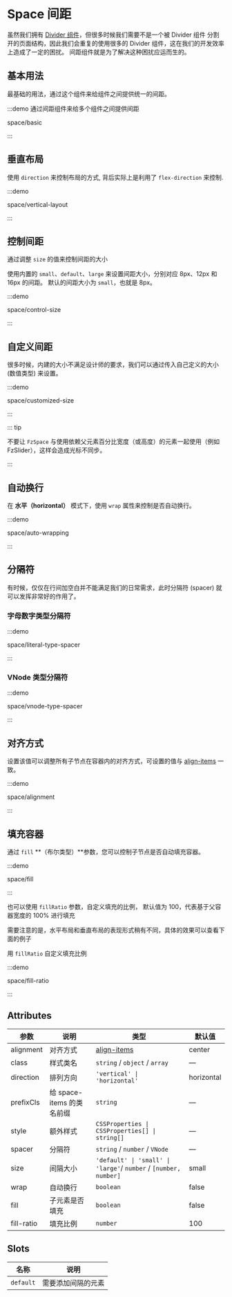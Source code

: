 # Space 间距

虽然我们拥有 [Divider 组件](https://fangzhioo.github.io/fz-design/components/divider.html)，但很多时候我们需要不是一个被 Divider 组件 分割开的页面结构，因此我们会重复的使用很多的 Divider 组件，这在我们的开发效率上造成了一定的困扰。 间距组件就是为了解决这种困扰应运而生的。

## 基本用法

最基础的用法，通过这个组件来给组件之间提供统一的间距。

:::demo 通过间距组件来给多个组件之间提供间距

space/basic

:::

## 垂直布局

使用 `direction` 来控制布局的方式, 背后实际上是利用了 `flex-direction` 来控制.

:::demo

space/vertical-layout

:::

## 控制间距

通过调整 `size` 的值来控制间距的大小

使用内置的 `small`、`default`、`large` 来设置间距大小，分别对应 8px、12px 和 16px 的间距。 默认的间距大小为 `small`，也就是 8px。

:::demo

space/control-size

:::

## 自定义间距

很多时候，内建的大小不满足设计师的要求，我们可以通过传入自己定义的大小 (数值类型) 来设置。

:::demo

space/customized-size

:::

::: tip

不要让 `FzSpace` 与使用依赖父元素百分比宽度（或高度）的元素一起使用（例如 FzSlider），这样会造成光标不同步。

:::

## 自动换行

在 **水平（horizontal）** 模式下，使用 `wrap` 属性来控制是否自动换行。

:::demo

space/auto-wrapping

:::

## 分隔符

有时候，仅仅在行间加空白并不能满足我们的日常需求，此时分隔符 (spacer) 就可以发挥非常好的作用了。

### 字母数字类型分隔符

:::demo

space/literal-type-spacer

:::

### VNode 类型分隔符

:::demo

space/vnode-type-spacer

:::

## 对齐方式

设置该值可以调整所有子节点在容器内的对齐方式，可设置的值与 [align-items](https://developer.mozilla.org/en-US/docs/Web/CSS/align-items) 一致。

:::demo

space/alignment

:::

## 填充容器

通过 `fill` **（布尔类型）**参数，您可以控制子节点是否自动填充容器。

:::demo

space/fill

:::

也可以使用 `fillRatio` 参数，自定义填充的比例， 默认值为 100，代表基于父容器宽度的 100% 进行填充

需要注意的是，水平布局和垂直布局的表现形式稍有不同，具体的效果可以查看下面的例子

用 `fillRatio` 自定义填充比例

:::demo

space/fill-ratio

:::

## Attributes

| 参数       | 说明                      | 类型                                                                        | 默认值     |
| ---------- | ------------------------- | --------------------------------------------------------------------------- | ---------- | 
| alignment  | 对齐方式                  | [align-items](https://developer.mozilla.org/en-US/docs/Web/CSS/align-items) | center       |
| class      | 样式类名                  | `string` / `object` / `array`                                               | —            |
| direction  | 排列方向                  | `'vertical' \| 'horizontal'`                                                | horizontal   |
| prefixCls  | 给 space-items 的类名前缀 | `string`                                                                    | —            |
| style      | 额外样式                  | `CSSProperties \| CSSProperties[] \| string[]`                              | —            |
| spacer     | 分隔符                    | `string` / `number` / `VNode`                                               | —            |
| size       | 间隔大小                  | `'default' \| 'small' \| 'large'`/ `number` / `[number, number]`            | small        |
| wrap       | 自动换行                  | `boolean`                                                                   | false        |
| fill       | 子元素是否填充            | `boolean`                                                                   | false        |
| fill-ratio | 填充比例                  | `number`                                                                    | 100          |

## Slots

| 名称      | 说明               |
| --------- | ------------------ |
| `default` | 需要添加间隔的元素 |

